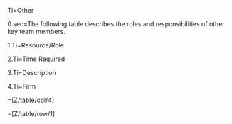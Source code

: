Ti=Other

0.sec=The following table describes the roles and responsibilities of other key team members.

1.Ti=Resource/Role

2.Ti=Time Required

3.Ti=Description

4.Ti=Firm

=[Z/table/col/4]

=[Z/table/row/1]